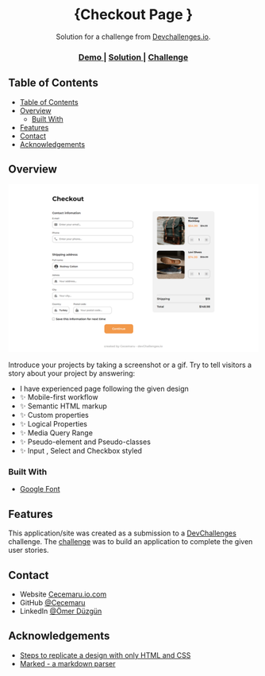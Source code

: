 <!-- Please update value in the {}  -->

<h1 align="center">{Checkout Page
}</h1>

<div align="center">
   Solution for a challenge from  <a href="http://devchallenges.io" target="_blank">Devchallenges.io</a>.
</div>

<div align="center">
  <h3>
    <a href="https://cecemaru.github.io/Checkout-Page/">
      Demo
    </a>
    <span> | </span>
    <a href="https://developers.google.com/fonts/docs/material_icons">
      Solution
    </a>
    <span> | </span>
    <a href="https://devchallenges.io/challenges/0J1NxxGhOUYVqihwegfO">
      Challenge
    </a>
  </h3>
</div>

<!-- TABLE OF CONTENTS -->

## Table of Contents

- [Table of Contents](#table-of-contents)
- [Overview](#overview)
  - [Built With](#built-with)
- [Features](#features)
- [Contact](#contact)
- [Acknowledgements](#acknowledgements)

<!-- OVERVIEW -->

## Overview

![screenshot](https://github.com/Cecemaru/Checkout-Page/blob/master/assests/img/screencapture-checkout.png)

Introduce your projects by taking a screenshot or a gif. Try to tell visitors a story about your project by answering:

- I have experienced page following the given design
- ✨ Mobile-first workflow
- ✨ Semantic HTML markup
- ✨ Custom properties
- ✨ Logical Properties
- ✨ Media Query Range
- ✨ Pseudo-element and Pseudo-classes
- ✨ Input , Select and Checkbox styled

### Built With

<!-- This section should list any major frameworks that you built your project using. Here are a few examples.-->

- [Google Font](https://developers.google.com/fonts/docs/material_icons)

## Features

<!-- List the features of your application or follow the template. Don't share the figma file here :) -->

This application/site was created as a submission to a [DevChallenges](https://devchallenges.io/challenges) challenge. The [challenge](https://www.figma.com/file/4B0x88GhiZvgVlcQPSQ73D/checkout-page-challenge?node-id=14988%3A5&mode=dev) was to build an application to complete the given user stories.

## Contact

- Website [Cecemaru.io.com](https://cecemaru.github.io/)
- GitHub [@Cecemaru](https://github.com/Cecemaru)
- LinkedIn [@Ömer Düzgün](https://www.linkedin.com/in/%C3%B6mer-d%C3%BCzg%C3%BCn-a4b736210/)

## Acknowledgements

<!-- This section should list any articles or add-ons/plugins that helps you to complete the project. This is optional but it will help you in the future. For exmpale -->

- [Steps to replicate a design with only HTML and CSS](https://devchallenges-blogs.web.app/how-to-replicate-design/)
- [Marked - a markdown parser](https://github.com/chjj/marked)
